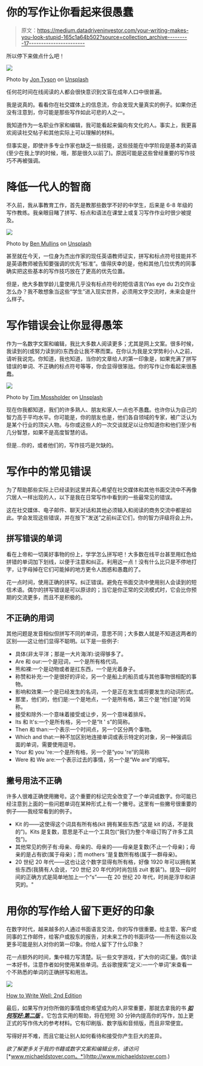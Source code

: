 # 你的写作让你看起来很愚蠢

> 原文：<https://medium.datadriveninvestor.com/your-writing-makes-you-look-stupid-165c1a64b502?source=collection_archive---------17----------------------->

所以停下来做点什么吧！

![](img/23dec72a46f9a7d62d994e9b7b817791.png)

Photo by [Jon Tyson](https://unsplash.com/@jontyson?utm_source=unsplash&utm_medium=referral&utm_content=creditCopyText) on [Unsplash](https://unsplash.com/s/photos/confusion?utm_source=unsplash&utm_medium=referral&utm_content=creditCopyText)

任何花时间在线阅读的人都会很快意识到文盲在成年人口中很普遍。

我是说真的。看看你在社交媒体上的信息流，你会发现大量真实的例子。如果你还没有注意到，你可能是那些写作如此可悲的人之一。

我知道作为一名职业作家和编辑，我可能看起来偏向有文化的人。事实上，我更喜欢阅读社交帖子和其他实际上可以理解的材料。

但事实是，即使许多专业作家也缺乏一些技能，这些技能在中学阶段是基本的英语(至少在我上学的时候，哦，那是很久以前了)。原因可能是这些曾经重要的写作技巧不再被强调。

# 降低一代人的智商

不久前，我从事教育工作，首先是教那些数学不好的中学生，后来是 6-8 年级的写作教练。我亲眼目睹了拼写、标点和语法在课堂上或复习写作作业时很少被提及。

![](img/d2cae1641e64d8cb0e2452c05f10bbe9.png)

Photo by [Ben Mullins](https://unsplash.com/@benmullins?utm_source=unsplash&utm_medium=referral&utm_content=creditCopyText) on [Unsplash](https://unsplash.com/s/photos/school?utm_source=unsplash&utm_medium=referral&utm_content=creditCopyText)

甚至就在今天，一位身为杰出作家的现任英语教师证实，拼写和标点符号技能并不是英语教师被告知要强调的优先“标准”。值得庆幸的是，他和其他几位优秀的同事确实把这些基本的写作技巧放在了更高的优先位置。

但是，绝大多数学龄儿童使用几乎没有标点符号的短信语言(Yas eye du 2)交作业怎么办？我不敢想象当这些“学生”进入现实世界，必须用文字交流时，未来会是什么样子。

# 写作错误会让你显得愚笨

作为一名数字文案和编辑，我比大多数人阅读更多；尤其是网上文案。很多时候，我读到的(或努力读到的)东西会让我不寒而栗。在你认为我是文学势利小人之前，请听我说完。你知道，我也知道，当你的文章给人的第一印象是，如果充满了拼写错误的单词、不正确的标点符号等等，你会显得很笨拙。你的写作让你看起来很愚蠢。

![](img/7458b85e8e1be4a615d9d35358a0faa2.png)

Photo by [Tim Mossholder](https://unsplash.com/@timmossholder?utm_source=unsplash&utm_medium=referral&utm_content=creditCopyText) on [Unsplash](https://unsplash.com/s/photos/school?utm_source=unsplash&utm_medium=referral&utm_content=creditCopyText)

现在你我都知道，我们的许多熟人、朋友和家人一点也不愚蠢。也许你认为自己的智力高于平均水平。你可能是，你的朋友也是，他们各自领域的专家，被广泛认为是某个行业的顶尖人物。与你或这些人的一次交谈就足以让你知道你和他们至少有几分智慧，如果不是高度智慧的话。

但是…你的，或者他们的，写作技巧是欠缺的。

# 写作中的常见错误

为了帮助那些实际上已经读到这里并真心希望在社交媒体和其他书面交流中不再像穴居人一样出现的人，以下是我在日常写作中看到的一些最常见的错误。

这在社交媒体、电子邮件、聊天对话和其他必须输入和阅读的商务交流中都是如此。学会发现这些错误，并在按下“发送”之前纠正它们，你的智力评级将会上升。

## 拼写错误的单词

看在上帝和一切美好事物的份上，学学怎么拼写吧！大多数在线平台甚至用红色给拼错的单词加下划线，以便于注意和纠正。利用这一点！没有什么比只是不停地打字，让字母掉在它们可能掉的地方更令人困惑和愚蠢的了。

花一点时间，使用正确的拼写。纠正错误。避免在书面交流中使用别人会读到的短信术语。偶尔的拼写错误是可以原谅的；当它是你正常的交流模式时，它会比你预期的交流更多，而且不是积极的。

## 不正确的用词

其他问题是发音相似但拼写不同的单词，意思不同；大多数人就是不知道这两者的区别——这让他们显得不聪明。以下是一些例子:

*   具体(非太平洋；那是一大片海洋):说得够多了。
*   Are 和 our:一个是冠词，一个是所有格代词。
*   熊和裸:一个是动物或者是扛东西，一个是光着身子。
*   称赞和补充:一个是很好的评论，另一个是船上的船员或与其他事物很相配的事物。
*   影响和效果:一个是已经发生的名词，一个是正在发生或将要发生的动词形式。
*   那里，他们的，他们是:一个是地点，一个是所有格，第三个是“他们是”的简称。
*   接受和除外:一个意味着接受或让步，另一个意味着排斥。
*   Its 和 It's:一个是所有格，另一个是“It ' s”的简称。
*   Then 和 than:一个表示一个时间点，另一个区分两个事物。
*   Which and that:一种不加区别地连接单词或表示特定的对象，另一种强调后面的单词，需要使用逗号。
*   Your 和 you 're:一个是所有格，另一个是“you 're”的简称
*   Were 和 We are:一个表示过去的事情，另一个是“We are”的缩写。

## 撇号用法不正确

许多人很难正确使用撇号。这个重要的标记完全改变了一个单词或数字。你可能已经注意到上面的一些问题单词在某种形式上有一个撇号。这里有一些撇号很重要的例子——我经常看到的例子。

*   Kit 的——这使得这个词具有所有格(kit 拥有某些东西:“这是 kit 的话，不是我的”)。Kits 是复数，意思是不止一个工具包(“我们为整个年级订购了许多工具包”)。
*   其他常见的例子有:母亲、母亲的、母亲的——母亲是复数(不止一个母亲)；母亲的是占有欲(属于母亲)；而 mothers '是复数所有格(属于一群母亲)。
*   20 世纪 20 年代——这也让这个数字显得有所有格，好像 1920 年可以拥有某些东西(我猜有人会说，“20 世纪 20 年代的时尚包括 zuit 套装”)。提及一段时间的正确方式是简单地加上一个“s”——在 20 世纪 20 年代，时尚是浮华和讲究的。"

# 用你的写作给人留下更好的印象

在数字时代，越来越多的人通过书面语言交流，你的写作很重要。给主管、客户或同事的工作邮件，给客户或股东的报告，对未来工作的书面评估——所有这些以及更多可能是别人对你的第一印象。你给人留下了什么印象？

花一点额外的时间，集中精力写清楚。玩一些文字游戏，扩大你的词汇量。偶尔读一本好书，注意作者如何使用某些单词。去谷歌搜索“定义:—一个单词”来查看一个不熟悉的单词的正确拼写和用法。

![](img/ccdcfccd1fb388194631312bc9942ccc.png)

[How to Write Well: 2nd Edition](https://amzn.to/3biYaF5)

最后，如果写作对你所做的事情或你希望成为的人非常重要，那就去拿我的书 [***如何写好:第二版***](https://amzn.to/3biYaF5) 。它包含实用的帮助，将在短短 30 分钟内提高你的写作，加上更正式的写作伟大的参考材料。它有印刷版、数字版和音频版，而且非常便宜。

写得好并不难，而且它能让别人如何看待和接受你产生巨大的差异。

*欲了解更多关于我的书籍或数字文案和编辑业务，请访问*[*www.michaeldstover.com。*](http://www.michaeldstover.com.)